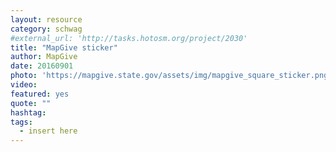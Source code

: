 ```yaml
---
layout: resource
category: schwag
#external_url: 'http://tasks.hotosm.org/project/2030'
title: "MapGive sticker"
author: MapGive
date: 20160901
photo: 'https://mapgive.state.gov/assets/img/mapgive_square_sticker.png'
video: 
featured: yes
quote: ""
hashtag:
tags:
  - insert here
---
```




